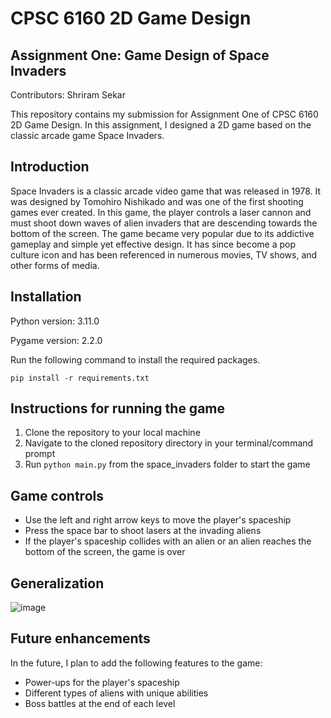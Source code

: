 # CPSC 6160 2D Game Design

## Assignment One: Game Design of Space Invaders

Contributors: Shriram Sekar

This repository contains my submission for Assignment One of CPSC 6160 2D Game Design. In this assignment, I designed a 2D game based on the classic arcade game Space Invaders.

## Introduction

Space Invaders is a classic arcade video game that was released in 1978. It was designed by Tomohiro Nishikado and was one of the first shooting games ever created. In this game, the player controls a laser cannon and must shoot down waves of alien invaders that are descending towards the bottom of the screen. The game became very popular due to its addictive gameplay and simple yet effective design. It has since become a pop culture icon and has been referenced in numerous movies, TV shows, and other forms of media.

## Installation

Python version: 3.11.0

Pygame version: 2.2.0

Run the following command to install the required packages.

`pip install -r requirements.txt`

## Instructions for running the game

1. Clone the repository to your local machine
2. Navigate to the cloned repository directory in your terminal/command prompt
3. Run `python main.py` from the space_invaders folder to start the game

## Game controls

* Use the left and right arrow keys to move the player's spaceship
* Press the space bar to shoot lasers at the invading aliens
* If the player's spaceship collides with an alien or an alien reaches the bottom of the screen, the game is over

## Generalization

![image](https://user-images.githubusercontent.com/86624773/223448810-21b0c4b2-2ba2-475e-8933-3b240bff2a67.png)


## Future enhancements

In the future, I plan to add the following features to the game:

* Power-ups for the player's spaceship
* Different types of aliens with unique abilities
* Boss battles at the end of each level

